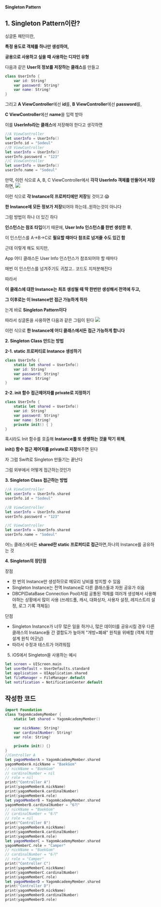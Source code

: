 **Singleton Pattern**

## **1. Singleton Pattern이란?**

싱글톤 패턴이란,

**특정 용도로 객체를 하나만 생성하여,**

**공용으로 사용하고 싶을 때 사용하는 디자인 유형**

다음과 같은 **User의 정보를 저장하는 클래스**를 만들고

```swift
class UserInfo {
    var id: String?
    var password: String?
    var name: String?
}
```

그리고 **A ViewController**에선 **id**를, **B** **ViewController**에선 **password**를,

**C** **ViewController**에선 **name**을 입력 받아

이를 **UserInfo라는 클래스**에 저장해야 한다고 생각하면

```swift
//A ViewController
let userInfo = UserInfo()
userInfo.id = "Sodeul"
//B ViewController
let userInfo = UserInfo()
userInfo.password = "123"
//C ViewController
let userInfo = UserInfo()
userInfo.name = "Sodeul"
```

만약, 이런 식으로 A, B, C ViewController에서 **각각 UserInfo 객체를 만들어서 저장**하면,
![](https://i.imgur.com/yaGJfJT.png)


이런 식으로 **각 Instance의 프로퍼티에만 저장**될 것이고 😱

**한 Instance에 모든 정보가 저장**되어야 하는데..원하는것이 아니다

그럼 방법이 하나 더 있긴 하다

**인스턴스는 참조 타입**이기 때문에, **User Info 인스턴스를 한번 생성한 후**,

이 인스턴스를 A->B->C로 **필요할 때마다** **참조로 넘겨줄 수도 있긴 함**

근데 이렇게 해도 되지만,

App 어디 클래스든 User Info 인스턴스가 참조되어야 할 때마다

매번 이 인스턴스를 넘겨주기도 귀찮고.. 코드도 지저분해진다

따라서

**이 클래스에 대한 Instance는 최초 생성될 때 딱 한번만 생성해서 전역에 두고,**

**그 이후로는 이 Instance만 접근 가능하게 하자**

는게 바로 **Singleton Pattern이다**

따라서 싱글톤을 사용하면 다음과 같은 그림이 된다
![](https://i.imgur.com/Kc8Eyn5.png)


이런 식으로 **한 Instance에 어디 클래스에서든 접근 가능하게 합니다**

****2. Singleton Class 만드는 방법****

****2-1. static 프로퍼티로 Instance 생성하기****

```swift
class UserInfo {
    static let shared = UserInfo()
    var id: String?
    var password: String?
    var name: String?
}
```

****2-2. init 함수 접근제어자를 private로 지정하기****

```swift
class UserInfo {
    static let shared = UserInfo()
    var id: String?
    var password: String?
    var name: String?
    private init() { }
}
```

혹시라도 Init 함수를 호출해 **Instance를 또 생생하는 것을 막기 위해**,

**init() 함수 접근 제어자를 private로 지정**해주면 된다

자 그럼 Swift로 Singleton 만들기는 끝난다

그럼 외부에서 어떻게 접근하는것인가

****3. Singleton Class 접근하는 방법****

```swift
//A ViewController
let userInfo = UserInfo.shared
userInfo.id = "Sodeul"
 
//B ViewController
let userInfo = UserInfo.shared
userInfo.password = "123"
 
//C ViewController
let userInfo = UserInfo.shared
userInfo.name = "Sodeul"
```

어느 클래스에서든 **shared란 static 프로퍼티로 접근**하면,하나의 Instance를 공유하는 것

****4. Singleton의 장단점****

장점 

- 한 번의 Instance만 생성하므로 메모리 낭비를 방지할 수 있음
- Singleton Instance는 전역 Instance로 다른 클래스들과 자원 공유가 쉬움
- DBCP(DataBase Connection Pool)처럼 공통된 객체를 여러개 생성해서 사용해야하는 상황에서 많이 사용 (쓰레드풀, 캐시, 대화상자, 사용자 설정, 레지스트리 설정, 로그 기록 객체등)

단점

- Singleton Instance가 너무 많은 일을 하거나, 많은 데이터를 공유시킬 경우 다른 클래스의 Instance들 간 결합도가 높아져 "개방=폐쇄" 원칙을 위배함 (객체 지향 설계 원칙 어긋남)
- 따라서 수정과 테스트가 어려워짐

5. iOS에서 Singleton을 사용하는 예시
```swift
let screen = UIScreen.main
let userDefault = UserDefaults.standard
let application = UIApplication.shared
let fileManager = FileManager.default
let notification = NotificationCenter.default
```

## 작성한 코드
```swift
import Foundation
class YagomAcademyMember {
    static let shared = YagomAcademyMember()
    
    var nickName: String?
    var cardinalNumber: String?
    var role: String?
    
    private init() {}
}
//Controller A
let yagomMemberA = YagomAcademyMember.shared
yagomMemberA.nickName = "BaekGom"
// nickName = "BaekGom"
// cardinalNumber = nil
// role = nil
print("Controller A")
print(yagomMemberA.nickName)
print(yagomMemberA.cardinalNumber)
print(yagomMemberA.role)
let yagomMemberB = YagomAcademyMember.shared
yagomMemberB.cardinalNumber = "6기"
// nickName = "BaekGom"
// cardinalNumber = "6기"
// role = nil
print("Controller B")
print(yagomMemberA.nickName)
print(yagomMemberA.cardinalNumber)
print(yagomMemberA.role)
let yagomMemberC = YagomAcademyMember.shared
yagomMemberC.role = "Camper"
// nickName = "BaekGom"
// cardinalNumber = "6기"
// role = "Camper"
print("Controller C")
print(yagomMemberC.nickName)
print(yagomMemberC.cardinalNumber)
print(yagomMemberC.role)
let yagomMemberD = YagomAcademyMember.shared
print("Controller D")
print(yagomMemberD.nickName)
print(yagomMemberD.cardinalNumber)
print(yagomMemberD.role)
```
